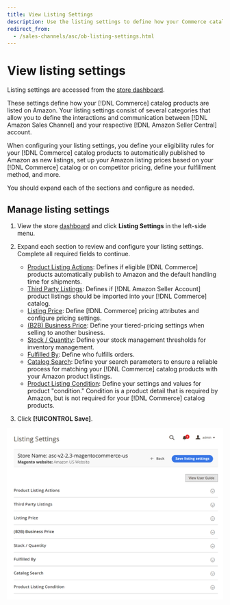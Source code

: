 ```yaml
---
title: View Listing Settings
description: Use the listing settings to define how your Commerce catalog products are listed on Amazon Marketplace.
redirect_from:
  - /sales-channels/asc/ob-listing-settings.html
---
```


# View listing settings

Listing settings are accessed from the [store dashboard](./amazon-store-dashboard.md).

These settings define how your [!DNL Commerce] catalog products are listed on Amazon. Your listing settings consist of several categories that allow you to define the interactions and communication between [!DNL Amazon Sales Channel] and your respective [!DNL Amazon Seller Central] account.

When configuring your listing settings, you define your eligibility rules for your [!DNL Commerce] catalog products to automatically published to Amazon as new listings, set up your Amazon listing prices based on your [!DNL Commerce] catalog or on competitor pricing, define your fulfillment method, and more.

You should expand each of the sections and configure as needed.

## Manage listing settings

1. View the store [dashboard](./amazon-store-dashboard.md) and click **Listing Settings** in the left-side menu.

1. Expand each section to review and configure your listing settings. Complete all required fields to continue.

   - [Product Listing Actions](./product-listing-actions.md): Defines if eligible [!DNL Commerce] products automatically publish to Amazon and the default handling time for shipments.
   - [Third Party Listings](./third-party-listing-settings.md): Defines if [!DNL Amazon Seller Account] product listings should be imported into your [!DNL Commerce] catalog.
   - [Listing Price](./listing-price.md): Define [!DNL Commerce] pricing attributes and configure pricing settings.
   - [(B2B) Business Price](./business-pricing.md): Define your tiered-pricing settings when selling to another business.
   - [Stock / Quantity](./stock-quantity.md): Define your stock management thresholds for inventory management.
   - [Fulfilled By](./fulfilled-by.md)\: Define who fulfills orders.
   - [Catalog Search](./catalog-search.md): Define your search parameters to ensure a reliable process for matching your [!DNL Commerce] catalog products with your Amazon product listings.
   - [Product Listing Condition](./product-listing-condition.md): Define your settings and values for product "condition." Condition is a product detail that is required by Amazon, but is not required for your [!DNL Commerce] catalog products.

1. Click **[!UICONTROL Save]**.

![Listing settings](assets/amazon-listing-settings.png)
